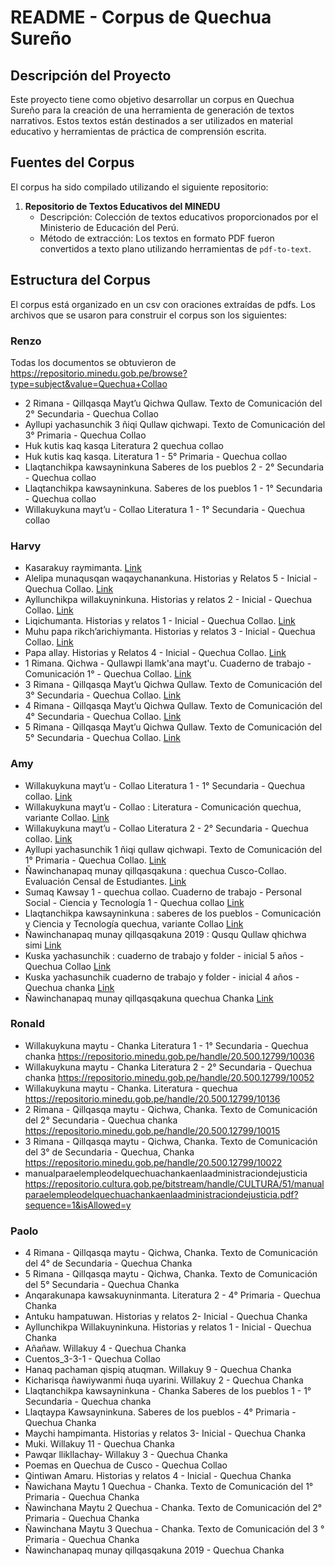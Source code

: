 # README - Corpus de Quechua Sureño

## Descripción del Proyecto
Este proyecto tiene como objetivo desarrollar un corpus en Quechua Sureño para la creación de una herramienta de generación de textos narrativos. Estos textos están destinados a ser utilizados en material educativo y herramientas de práctica de comprensión escrita.

## Fuentes del Corpus
El corpus ha sido compilado utilizando el siguiente repositorio:

1. **Repositorio de Textos Educativos del MINEDU**
   - Descripción: Colección de textos educativos proporcionados por el Ministerio de Educación del Perú.
   - Método de extracción: Los textos en formato PDF fueron convertidos a texto plano utilizando herramientas de `pdf-to-text`.

## Estructura del Corpus
El corpus está organizado en un csv con oraciones extraídas de pdfs. Los archivos que se usaron para construir el corpus son los siguientes:

### Renzo
Todas los documentos se obtuvieron de https://repositorio.minedu.gob.pe/browse?type=subject&value=Quechua+Collao
   - 2 Rimana - Qillqasqa Mayt’u Qichwa Qullaw. Texto de Comunicación del 2° Secundaria - Quechua Collao
   - Ayllupi yachasunchik 3 ñiqi Qullaw qichwapi. Texto de Comunicación del 3° Primaria - Quechua Collao
   - Huk kutis kaq kasqa Literatura 2 quechua collao
   - Huk kutis kaq kasqa. Literatura 1 - 5° Primaria - Quechua collao
   - Llaqtanchikpa kawsayninkuna Saberes de los pueblos 2 - 2° Secundaria - Quechua collao
   - Llaqtanchikpa kawsayninkuna. Saberes de los pueblos 1 - 1° Secundaria - Quechua collao
   - Willakuykuna mayt’u - Collao Literatura 1 - 1° Secundaria - Quechua collao
  
### Harvy
   - Kasarakuy raymimanta. [Link](https://repositorio.minedu.gob.pe/handle/20.500.12799/6658)
   - Alelipa munaqusqan waqaychanankuna. Historias y Relatos 5 - Inicial - Quechua Collao. [Link](https://repositorio.minedu.gob.pe/handle/20.500.12799/9929)
   - Ayllunchikpa willakuyninkuna. Historias y relatos 2 - Inicial - Quechua Collao. [Link](https://hdl.handle.net/20.500.12799/9883)
   - Liqichumanta. Historias y relatos 1 - Inicial - Quechua Collao. [Link](https://hdl.handle.net/20.500.12799/9864)
   - Muhu papa rikch’arichiymanta. Historias y relatos 3 - Inicial - Quechua Collao. [Link](https://hdl.handle.net/20.500.12799/9902)
   - Papa allay. Historias y Relatos 4 - Inicial - Quechua Collao. [Link](https://hdl.handle.net/20.500.12799/9919)
   - 1 Rimana. Qichwa - Qullawpi llamk'ana mayt'u. Cuaderno de trabajo - Comunicación 1° - Quechua Collao. [Link](https://hdl.handle.net/20.500.12799/8196)
   - 3 Rimana - Qillqasqa Mayt’u Qichwa Qullaw. Texto de Comunicación del 3° Secundaria - Quechua Collao. [Link](https://repositorio.minedu.gob.pe/handle/20.500.12799/10023)
   - 4 Rimana - Qillqasqa Mayt’u Qichwa Qullaw. Texto de Comunicación del 4° Secundaria - Quechua Collao. [Link](https://hdl.handle.net/20.500.12799/10028)
   - 5 Rimana - Qillqasqa Mayt’u Qichwa Qullaw. Texto de Comunicación del 5° Secundaria - Quechua Collao. [Link](https://hdl.handle.net/20.500.12799/10031)
### Amy
   - Willakuykuna mayt’u - Collao Literatura 1 - 1° Secundaria - Quechua collao. [Link](https://hdl.handle.net/20.500.12799/10037)
   - Willakuykuna mayt’u - Collao : Literatura - Comunicación quechua, variante Collao. [Link](https://hdl.handle.net/20.500.12799/7580)
   - Willakuykuna mayt’u - Collao Literatura 2 - 2° Secundaria - Quechua collao. [Link](https://hdl.handle.net/20.500.12799/10053)
   - Ayllupi yachasunchik 1 ñiqi qullaw qichwapi. Texto de Comunicación del 1° Primaria - Quechua Collao. [Link](https://hdl.handle.net/20.500.12799/9978)
   - Ñawinchanapaq munay qillqasqakuna : quechua Cusco-Collao. Evaluación Censal de Estudiantes. [Link](https://hdl.handle.net/20.500.12799/3877)
   - Sumaq Kawsay 1 - quechua collao. Cuaderno de trabajo - Personal Social - Ciencia y Tecnología 1 - Quechua collao [Link](https://hdl.handle.net/20.500.12799/8198)
   - Llaqtanchikpa kawsayninkuna : saberes de los pueblos - Comunicación y Ciencia y Tecnología quechua, variante Collao [Link](https://hdl.handle.net/20.500.12799/7574)
   - Ñawinchanapaq munay qillqasqakuna 2019 : Qusqu Qullaw qhichwa simi [Link](https://hdl.handle.net/20.500.12799/6712)
   - Kuska yachasunchik : cuaderno de trabajo y folder - inicial 5 años - Quechua Collao [Link](https://hdl.handle.net/20.500.12799/8177)
   - Kuska yachasunchik cuaderno de trabajo y folder - inicial 4 años - Quechua chanka [Link](https://hdl.handle.net/20.500.12799/7438)
   - Ñawinchanapaq munay qillqasqakuna quechua Chanka [Link](https://hdl.handle.net/20.500.12799/3878)
   
### Ronald
   - Willakuykuna maytu - Chanka Literatura 1 - 1° Secundaria - Quechua chanka https://repositorio.minedu.gob.pe/handle/20.500.12799/10036
   - Willakuykuna maytu - Chanka Literatura 2 - 2° Secundaria - Quechua chanka https://repositorio.minedu.gob.pe/handle/20.500.12799/10052
   - Willakuykuna maytu - Chanka. Literatura - quechua https://repositorio.minedu.gob.pe/handle/20.500.12799/10136
   - 2 Rimana - Qillqasqa maytu - Qichwa, Chanka. Texto de Comunicación del 2° Secundaria - Quechua chanka https://repositorio.minedu.gob.pe/handle/20.500.12799/10015
   - 3 Rimana - Qillqasqa maytu - Qichwa, Chanka. Texto de Comunicación del 3° de Secundaria - Quechua, Chanka https://repositorio.minedu.gob.pe/handle/20.500.12799/10022
   - manualparaelempleodelquechuachankaenlaadministraciondejusticia https://repositorio.cultura.gob.pe/bitstream/handle/CULTURA/51/manualparaelempleodelquechuachankaenlaadministraciondejusticia.pdf?sequence=1&isAllowed=y
   
### Paolo
- 4 Rimana - Qillqasqa maytu - Qichwa, Chanka. Texto de Comunicación del 4° de Secundaria - Quechua Chanka
- 5 Rimana - Qillqasqa maytu - Qichwa, Chanka. Texto de Comunicación del 5° Secundaria - Quechua Chanka
- Anqarakunapa kawsakuyninmanta. Literatura 2 - 4° Primaria - Quechua Chanka
- Antuku hampatuwan. Historias y relatos 2- Inicial - Quechua Chanka
- Ayllunchikpa Willakuyninkuna. Historias y relatos 1 - Inicial - Quechua Chanka
- Añañaw. Willakuy 4 - Quechua Chanka
- Cuentos_3-3-1 - Quechua Collao
- Hanaq pachaman qispiq atuqman. Willakuy 9 - Quechua Chanka
- Kicharisqa ñawiywanmi ñuqa uyarini. Willakuy 2 - Quechua Chanka
- Llaqtanchikpa kawsayninkuna - Chanka Saberes de los pueblos 1 - 1° Secundaria - Quechua chanka
- Llaqtaypa Kawsayninkuna. Saberes de los pueblos - 4° Primaria - Quechua Chanka
- Maychi hampimanta. Historias y relatos 3- Inicial - Quechua Chanka
- Muki. Willakuy 11 - Quechua Chanka
- Pawqar llikllachay- Willakuy 3 - Quechua Chanka
- Poemas en Quechua de Cusco - Quechua Collao
- Qintiwan Amaru. Historias y relatos 4 - Inicial - Quechua Chanka
- Ñawichana Maytu 1 Quechua - Chanka. Texto de Comunicación del 1° Primaria - Quechua Chanka
- Ñawinchana Maytu 2 Quechua - Chanka. Texto de Comunicación del 2° Primaria - Quechua Chanka
- Ñawinchana Maytu 3 Quechua - Chanka. Texto de Comunicación del 3 ° Primaria - Quechua Chanka
- Ñawinchanapaq munay qillqasqakuna 2019 - Quechua Chanka


